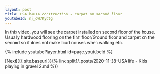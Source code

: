 ```yaml
---
layout: post
title: USA house construction - carpet on second floor 
youtubeId: nj_oW7Kydtg
---
```

 
In this video, you will see the carpet installed on second floor of the house. Usually hardwood flooring on the first floor/Ground floor and carpet on the second so it does not make loud nouses when walking etc.
 
 
 


{% include youtubePlayer.html id=page.youtubeId %}
 
 
[Next]({{ site.baseurl }}{% link split1/_posts/2020-11-28-USA life - Kids playing in gravel 2.md %})
